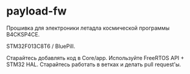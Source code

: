 # payload-fw

Прошивка для электроники летадла космической программы B4CKSP4CE.

STM32F013C8T6 / BluePill.

Старайтесь добавлять код в Core/app.
Используйте FreeRTOS API + STM32 HAL.
Старайтесь работать в ветках и делать pull request'ы.
